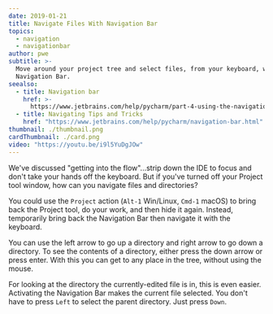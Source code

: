 ```yaml
---
date: 2019-01-21
title: Navigate Files With Navigation Bar
topics:
  - navigation
  - navigationbar
author: pwe
subtitle: >-
  Move around your project tree and select files, from your keyboard, with the
  Navigation Bar.
seealso:
  - title: Navigation bar
    href: >-
      https://www.jetbrains.com/help/pycharm/part-4-using-the-navigation-bar.html
  - title: Navigating Tips and Tricks
    href: "https://www.jetbrains.com/help/pycharm/navigation-bar.html"
thumbnail: ./thumbnail.png
cardThumbnail: ./card.png
video: "https://youtu.be/i9l5YuDgJOw"
---
```


We've discussed "getting into the flow"...strip down the IDE to focus and don't
take your hands off the keyboard. But if you've turned off your Project tool
window, how can you navigate files and directories?

You could use the `Project` action (`Alt-1` Win/Linux, `Cmd-1` macOS) to bring
back the Project tool, do your work, and then hide it again. Instead,
temporarily bring back the Navigation Bar then navigate it with the keyboard.

You can use the left arrow to go up a directory and right arrow to go down
a directory. To see the contents of a directory, either press the down arrow
or press enter. With this you can get to any place in the tree, without
using the mouse.

For looking at the directory the currently-edited file is in, this is even
easier. Activating the Navigation Bar makes the current file selected. You
don't have to press `Left` to select the parent directory. Just press
`Down`.
